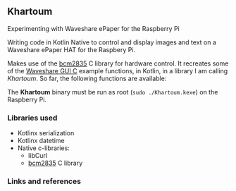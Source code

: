 ## Khartoum

Experimenting with Waveshare ePaper for the Raspberry Pi

Writing code in Kotlin Native to control and display images and text on a Waveshare ePaper HAT for the Raspbery Pi.

Makes use of the [bcm2835](https://www.airspayce.com/mikem/bcm2835/index.html) C library for hardware control. It recreates some of the [Waveshare GUI C](https://github.com/waveshare/e-Paper/tree/master/RaspberryPi%26JetsonNano/c) example functions, in Kotlin, in a library I am calling *Khartoum*. So far, the following functions are available:

The __Khartoum__ binary must be run as root (`sudo ./Khartoum.kexe`) on the Raspberry Pi.


### Libraries used

- Kotlinx serialization
- Kotlinx datetime
- Native c-libraries:
  - libCurl
  - [bcm2835](https://www.airspayce.com/mikem/bcm2835/index.html) C library

### Links and references
